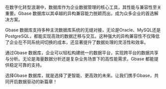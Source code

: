在数字化转型浪潮中，数据库作为企业数据管理的核心工具，其性能与兼容性至关重要。Gbase 数据库以其卓越的异构兼容能力脱颖而出，成为众多企业的首选解决方案。

Gbase 数据库支持多种主流数据库系统的无缝对接，无论是Oracle、MySQL还是PostgreSQL，都能实现高效的数据迁移与交互。这种强大的异构兼容性不仅降低了企业在不同系统间切换的成本，还显著提升了数据处理的灵活性和效率。

通过Gbase 数据库，企业可以轻松构建统一的数据平台，实现跨平台的数据共享与分析。无论是海量数据分析还是复杂业务场景下的高性能需求，Gbase 都能提供稳定可靠的支持。

选择Gbase 数据库，就是选择了更智能、更高效的未来。让我们携手Gbase，共同开启数据驱动的新篇章！